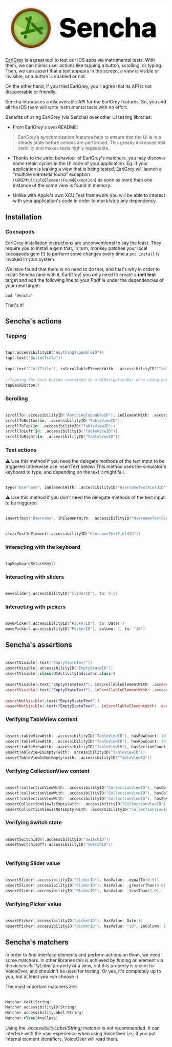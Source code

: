 
![Sencha logo](HeaderImage.png)

[EarlGrey](https://github.com/google/EarlGrey) is a great tool to test our iOS apps via instrumental tests. With them, we can mimic user actions like tapping a button, scrolling, or typing. Then, we can assert that a text appears in the screen, a view is visible or invisible, or a button is enabled or not.

On the other hand, if you tried EarlGrey, you’ll agree that its API is not discoverable or friendly.

Sencha introduces a discoverable API for the EarlGrey features. So, you and all the iOS team will write instrumental tests with no effort.

Benefits of using EarlGrey (via Sencha) over other UI testing libraries:

* From EarlGrey's own README:

 > EarlGrey’s synchronization features help to ensure that the UI is in a steady state before actions are performed. This greatly increases test stability and makes tests highly repeatable.

 * Thanks to the strict behaviour of EarlGrey's matchers, you may discover some retain cycles in the UI code of your application. Eg: if your application is leaking a view that is being tested, EarlGrey will launch a "multiple elements found" exception (`kGREYMultipleElementsFoundException`) as soon as more than one instance of the same view is found in memory.

 * Unlike with Apple's own XCUITest framework you will be able to interact with your application's code in order to mock/stub any dependency.

## Installation

### Cocoapods

EarlGrey [installation instructions](https://github.com/google/EarlGrey/blob/master/docs/install-and-run.md) are unconventional to say the least. They require you to install a gem that, in turn, monkey patches your local cocoapods gem (!) to perform some changes every time a `pod install` is invoked in your system.

We have found that there is no need to do that, and that's why in order to install Sencha (and with it, EarlGrey) you only need to create a **unit test** target and add the following line to your Podfile under the dependencies of your new target:

```
pod 'Sencha'
```

That's it!

## Sencha's actions

### Tapping

```swift

tap(.accessibilityID("AnythingTappableID"))
tap(.text("ButtonTitle"))

tap(.text("CellTitle"), inScrollableElementWith: .accessibilityID("TableViewID"))

//Tapping the back button contained in a UINavigationBar when using push navigation mode
tapBackButton()

```
### Scrolling

```swift

scrollTo(.accessibilityID("AnythingTappableID"), inElementWith: .accessibilityID("TableViewID"))
scrollToBottom(in: .accessibilityID("TableViewID"))
scrollToTop(in: .accessibilityID("TableViewID"))
scrollToLeft(in: .accessibilityID("TableViewID"))
scrollToRight(in: .accessibilityID("TableViewID"))

```

### Text actions

⚠️ Use this method if you need the delegate methods of the text input to be triggered (otherwise use insertText below)
This method uses the simulator's keyboard to type, and depending on the text it might fail.
```swift

type("Username", inElementWith: .accessibilityID("UsernameTextFieldID"))

```
⚠️ Use this method if you don't need the delegate methods of the text input to be triggered.
```swift

insertText("Username", inElementWith: .accessibilityID("UsernameTextFieldID"))

```
```swift

clearTextInElement(.accessibilityID("UsernameTextFieldID"))

```
### Interacting with the keyboard

```swift

tapKeyboardReturnKey()

```

### Interacting with sliders

```swift

moveSlider(.accessibilityID("SliderID"), to: 0.5)

```

### Interacting with pickers

```swift

movePicker(.accessibilityID("PickerID"), to: Date())
movePicker(.accessibilityID("PickerID"), column: 1, to: "10")

```

## Sencha's assertions

```swift

assertVisible(.text("EmptyStateText"))
assertVisible(.accessibilityID("EmptyStateID"))
assertVisible(.class(UIActivityIndicator.class))

assertVisible(.text("EmptyStateText"), inScrollableElementWith: .accessibilityID("TableViewID"))
assertVisible(.text("EmptyStateText"), inScrollableElementWith: .accessibilityID("RegularScrollViewID"))

assertNotVisible(.text("EmptyStateText"))
assertNotVisible(.text("EmptyStateText"), inScrollableElementWith: .accessibilityID("TableViewID"))

```

### Verifying TableView content

```swift

assert(tableViewWith: .accessibilityID("TableViewID"), hasRowCount: 30)
assert(tableViewWith: .accessibilityID("TableViewID"), hasRowCount: 30, inSection: 1)
assert(tableViewWith: .accessibilityID("TableViewID"), hasSectionCount: 2)
assertTableViewIsEmpty(with: .accessibilityID("TableViewID"))
assertTableViewIsNotEmpty(with: .accessibilityID("TableViewID"))

```

### Verifying CollectionView content

```swift

assert(collectionViewWith: .accessibilityID("CollectionViewID"), hasCellCount: 30)
assert(collectionViewWith: .accessibilityID("CollectionViewID"), hasCellCount: 30, inSection: 1)
assert(collectionViewWith: .accessibilityID("CollectionViewID"), hasSectionCount: 2)
assertCollectionViewIsEmpty(with: .accessibilityID("CollectionViewID"))
assertCollectionViewIsNotEmpty(with: .accessibilityID("CollectionViewID"))

```

### Verifying Switch state
```swift

assertSwitchIsOn(.accessibilityID("SwitchID"))
assertSwitchIsOff(.accessibilityID("SwitchID"))
 
```

### Verifying Slider value
```swift

assertSlider(.accessibilityID("SliderID"), hasValue: .equalTo(0.5))
assertSlider(.accessibilityID("SliderID"), hasValue: .greaterThan(0.0))
assertSlider(.accessibilityID("SliderID"), hasValue: .lessThan(1.0))

```

### Verifying Picker value

```swift 

assertPicker(.accessibilityID("pickerID"), hasValue: Date())
assertPicker(.accessibilityID("pickerID"), hasValue: "10", inColumn: 1)

```

## Sencha's matchers

In order to find interface elements and perform actions on them, we need some matchers. In other libraries this is achieved by finding an element via the _accessibilityLabel_ property of a view, but this property is meant for VoiceOver, and shouldn't be used for testing.
Or yes, it's completely up to you, but at least you can choose :)

The most important matchers are:

```swift

Matcher.text(String)
Matcher.accessibilityID(String)
Matcher.accessibilityLabel(String)
Matcher.class(AnyClass)

```
Using the _.accessibilityLabel(String)_ matcher is not recommended. It can interfere with the user experience when using VoiceOver i.e.; if you put internal element identifiers, VoiceOver will read them.
